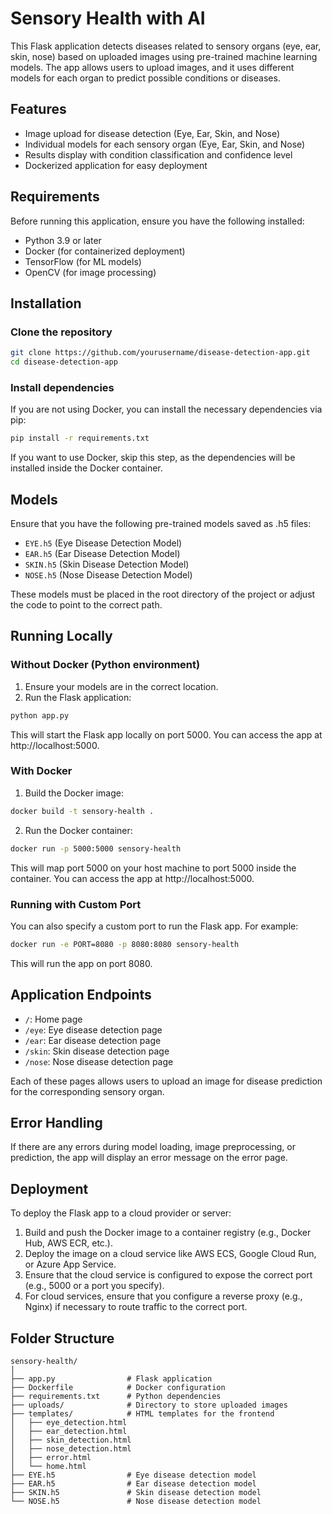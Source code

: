 # Sensory Health with AI

This Flask application detects diseases related to sensory organs (eye, ear, skin, nose) based on uploaded images using pre-trained machine learning models. The app allows users to upload images, and it uses different models for each organ to predict possible conditions or diseases.

## Features

- Image upload for disease detection (Eye, Ear, Skin, and Nose)
- Individual models for each sensory organ (Eye, Ear, Skin, and Nose)
- Results display with condition classification and confidence level
- Dockerized application for easy deployment

## Requirements

Before running this application, ensure you have the following installed:

- Python 3.9 or later
- Docker (for containerized deployment)
- TensorFlow (for ML models)
- OpenCV (for image processing)

## Installation

### Clone the repository

```bash
git clone https://github.com/yourusername/disease-detection-app.git
cd disease-detection-app
```

### Install dependencies

If you are not using Docker, you can install the necessary dependencies via pip:

```bash
pip install -r requirements.txt
```

If you want to use Docker, skip this step, as the dependencies will be installed inside the Docker container.

## Models

Ensure that you have the following pre-trained models saved as .h5 files:

- `EYE.h5` (Eye Disease Detection Model)
- `EAR.h5` (Ear Disease Detection Model)
- `SKIN.h5` (Skin Disease Detection Model)
- `NOSE.h5` (Nose Disease Detection Model)

These models must be placed in the root directory of the project or adjust the code to point to the correct path.

## Running Locally

### Without Docker (Python environment)

1. Ensure your models are in the correct location.
2. Run the Flask application:

```bash
python app.py
```

This will start the Flask app locally on port 5000. You can access the app at http://localhost:5000.

### With Docker

1. Build the Docker image:

```bash
docker build -t sensory-health .
```

2. Run the Docker container:

```bash
docker run -p 5000:5000 sensory-health
```

This will map port 5000 on your host machine to port 5000 inside the container. You can access the app at http://localhost:5000.

### Running with Custom Port

You can also specify a custom port to run the Flask app. For example:

```bash
docker run -e PORT=8080 -p 8080:8080 sensory-health
```

This will run the app on port 8080.

## Application Endpoints

- `/`: Home page
- `/eye`: Eye disease detection page
- `/ear`: Ear disease detection page
- `/skin`: Skin disease detection page
- `/nose`: Nose disease detection page

Each of these pages allows users to upload an image for disease prediction for the corresponding sensory organ.

## Error Handling

If there are any errors during model loading, image preprocessing, or prediction, the app will display an error message on the error page.

## Deployment

To deploy the Flask app to a cloud provider or server:

1. Build and push the Docker image to a container registry (e.g., Docker Hub, AWS ECR, etc.).
2. Deploy the image on a cloud service like AWS ECS, Google Cloud Run, or Azure App Service.
3. Ensure that the cloud service is configured to expose the correct port (e.g., 5000 or a port you specify).
4. For cloud services, ensure that you configure a reverse proxy (e.g., Nginx) if necessary to route traffic to the correct port.

## Folder Structure

```plaintext
sensory-health/
│
├── app.py                # Flask application
├── Dockerfile            # Docker configuration
├── requirements.txt      # Python dependencies
├── uploads/              # Directory to store uploaded images
├── templates/            # HTML templates for the frontend
│   ├── eye_detection.html
│   ├── ear_detection.html
│   ├── skin_detection.html
│   ├── nose_detection.html
│   ├── error.html
│   └── home.html
├── EYE.h5                # Eye disease detection model
├── EAR.h5                # Ear disease detection model
├── SKIN.h5               # Skin disease detection model
└── NOSE.h5               # Nose disease detection model
```
